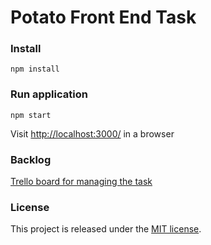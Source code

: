 # Potato Front End Task


### Install
`npm install`

### Run application
`npm start`

Visit [http://localhost:3000/](http://localhost:3000/) in a browser 

### Backlog

[Trello board for managing the task](https://trello.com/b/Q1PtidFs/potato-front-end-task)

### License
This project is released under the [MIT license](https://github.com/nijk/potato-front-end-task/blob/master/LICENSE).
